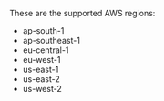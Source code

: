 These are the supported AWS regions:

- ap-south-1
- ap-southeast-1
- eu-central-1
- eu-west-1
- us-east-1
- us-east-2
- us-west-2
